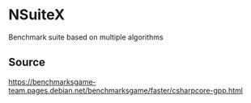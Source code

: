 # NSuiteX
Benchmark suite based on multiple algorithms

## Source
https://benchmarksgame-team.pages.debian.net/benchmarksgame/faster/csharpcore-gpp.html
